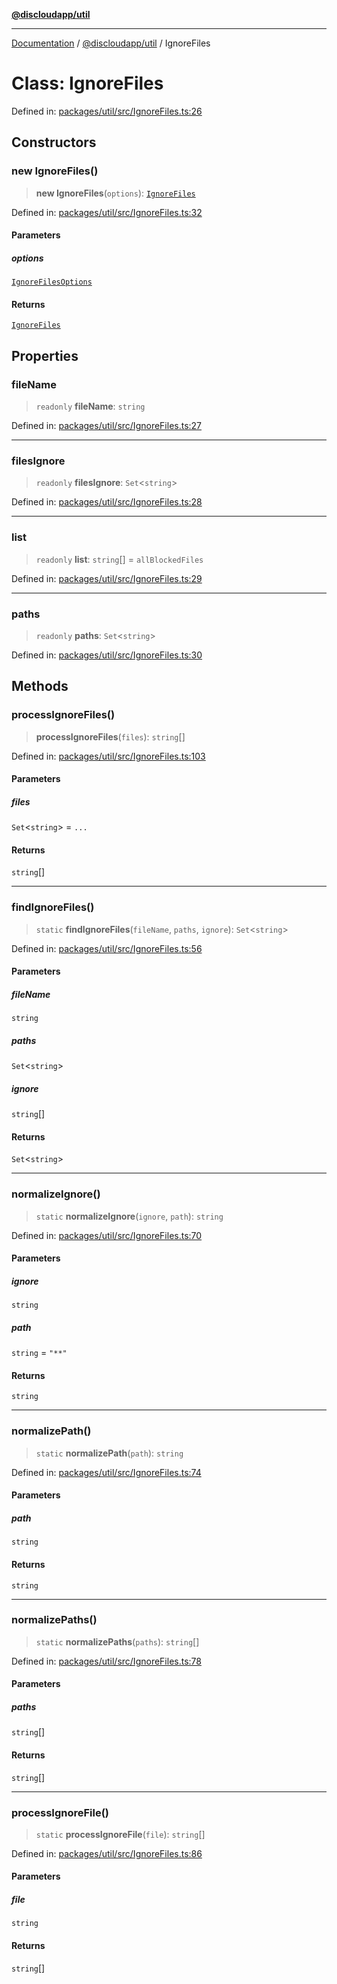 [**@discloudapp/util**](../README.md)

***

[Documentation](../../../packages.md) / [@discloudapp/util](../README.md) / IgnoreFiles

# Class: IgnoreFiles

Defined in: [packages/util/src/IgnoreFiles.ts:26](https://github.com/discloud/discloud.app/blob/bfcb626f6315ac03eb36b36e57f162cd101e1996/packages/util/src/IgnoreFiles.ts#L26)

## Constructors

### new IgnoreFiles()

> **new IgnoreFiles**(`options`): [`IgnoreFiles`](IgnoreFiles.md)

Defined in: [packages/util/src/IgnoreFiles.ts:32](https://github.com/discloud/discloud.app/blob/bfcb626f6315ac03eb36b36e57f162cd101e1996/packages/util/src/IgnoreFiles.ts#L32)

#### Parameters

##### options

[`IgnoreFilesOptions`](../interfaces/IgnoreFilesOptions.md)

#### Returns

[`IgnoreFiles`](IgnoreFiles.md)

## Properties

### fileName

> `readonly` **fileName**: `string`

Defined in: [packages/util/src/IgnoreFiles.ts:27](https://github.com/discloud/discloud.app/blob/bfcb626f6315ac03eb36b36e57f162cd101e1996/packages/util/src/IgnoreFiles.ts#L27)

***

### filesIgnore

> `readonly` **filesIgnore**: `Set`\<`string`\>

Defined in: [packages/util/src/IgnoreFiles.ts:28](https://github.com/discloud/discloud.app/blob/bfcb626f6315ac03eb36b36e57f162cd101e1996/packages/util/src/IgnoreFiles.ts#L28)

***

### list

> `readonly` **list**: `string`[] = `allBlockedFiles`

Defined in: [packages/util/src/IgnoreFiles.ts:29](https://github.com/discloud/discloud.app/blob/bfcb626f6315ac03eb36b36e57f162cd101e1996/packages/util/src/IgnoreFiles.ts#L29)

***

### paths

> `readonly` **paths**: `Set`\<`string`\>

Defined in: [packages/util/src/IgnoreFiles.ts:30](https://github.com/discloud/discloud.app/blob/bfcb626f6315ac03eb36b36e57f162cd101e1996/packages/util/src/IgnoreFiles.ts#L30)

## Methods

### processIgnoreFiles()

> **processIgnoreFiles**(`files`): `string`[]

Defined in: [packages/util/src/IgnoreFiles.ts:103](https://github.com/discloud/discloud.app/blob/bfcb626f6315ac03eb36b36e57f162cd101e1996/packages/util/src/IgnoreFiles.ts#L103)

#### Parameters

##### files

`Set`\<`string`\> = `...`

#### Returns

`string`[]

***

### findIgnoreFiles()

> `static` **findIgnoreFiles**(`fileName`, `paths`, `ignore`): `Set`\<`string`\>

Defined in: [packages/util/src/IgnoreFiles.ts:56](https://github.com/discloud/discloud.app/blob/bfcb626f6315ac03eb36b36e57f162cd101e1996/packages/util/src/IgnoreFiles.ts#L56)

#### Parameters

##### fileName

`string`

##### paths

`Set`\<`string`\>

##### ignore

`string`[]

#### Returns

`Set`\<`string`\>

***

### normalizeIgnore()

> `static` **normalizeIgnore**(`ignore`, `path`): `string`

Defined in: [packages/util/src/IgnoreFiles.ts:70](https://github.com/discloud/discloud.app/blob/bfcb626f6315ac03eb36b36e57f162cd101e1996/packages/util/src/IgnoreFiles.ts#L70)

#### Parameters

##### ignore

`string`

##### path

`string` = `"**"`

#### Returns

`string`

***

### normalizePath()

> `static` **normalizePath**(`path`): `string`

Defined in: [packages/util/src/IgnoreFiles.ts:74](https://github.com/discloud/discloud.app/blob/bfcb626f6315ac03eb36b36e57f162cd101e1996/packages/util/src/IgnoreFiles.ts#L74)

#### Parameters

##### path

`string`

#### Returns

`string`

***

### normalizePaths()

> `static` **normalizePaths**(`paths`): `string`[]

Defined in: [packages/util/src/IgnoreFiles.ts:78](https://github.com/discloud/discloud.app/blob/bfcb626f6315ac03eb36b36e57f162cd101e1996/packages/util/src/IgnoreFiles.ts#L78)

#### Parameters

##### paths

`string`[]

#### Returns

`string`[]

***

### processIgnoreFile()

> `static` **processIgnoreFile**(`file`): `string`[]

Defined in: [packages/util/src/IgnoreFiles.ts:86](https://github.com/discloud/discloud.app/blob/bfcb626f6315ac03eb36b36e57f162cd101e1996/packages/util/src/IgnoreFiles.ts#L86)

#### Parameters

##### file

`string`

#### Returns

`string`[]
